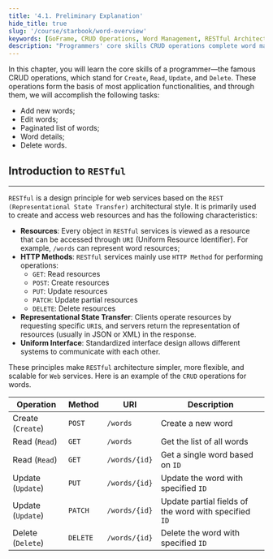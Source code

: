 ```yaml
---
title: '4.1. Preliminary Explanation'
hide_title: true
slug: '/course/starbook/word-overview'
keywords: [GoFrame, CRUD Operations, Word Management, RESTful Architecture, Web Services, HTTP Methods, Create Read Update Delete, Resource Management, URI, Client Interface]
description: "Programmers' core skills CRUD operations complete word management through Create, Read, Update, and Delete operations. RESTful is a design principle for implementing simple and flexible web service architecture for resource management, using URIs to access resources and ensuring communication between systems through HTTP methods such as GET, POST, PUT, PATCH, and DELETE."
---
```

In this chapter, you will learn the core skills of a programmer—the famous CRUD operations, which stand for `Create`, `Read`, `Update`, and `Delete`. These operations form the basis of most application functionalities, and through them, we will accomplish the following tasks:
- Add new words;
- Edit words;
- Paginated list of words;
- Word details;
- Delete words.

## Introduction to `RESTful`
---
`RESTful` is a design principle for web services based on the `REST (Representational State Transfer)` architectural style. It is primarily used to create and access web resources and has the following characteristics:
- **Resources**: Every object in `RESTful` services is viewed as a resource that can be accessed through `URI` (Uniform Resource Identifier). For example, `/words` can represent word resources;
- **HTTP Methods**: `RESTful` services mainly use `HTTP Method` for performing operations:
  - `GET`: Read resources
  - `POST`: Create resources
  - `PUT`: Update resources
  - `PATCH`: Update partial resources
  - `DELETE`: Delete resources
- **Representational State Transfer**: Clients operate resources by requesting specific `URI`s, and servers return the representation of resources (usually in JSON or XML) in the response.
- **Uniform Interface**: Standardized interface design allows different systems to communicate with each other.

These principles make `RESTful` architecture simpler, more flexible, and scalable for `Web` services. Here is an example of the `CRUD` operations for words.

| Operation      | Method | URI           | Description               |
| -------------- | ------ | ------------- | ------------------------- |
| Create (`Create`) | `POST`   | `/words`      | Create a new word             |
| Read (`Read`)     | `GET`    | `/words`      | Get the list of all words     |
| Read (`Read`)     | `GET`    | `/words/{id}` | Get a single word based on `ID` |
| Update (`Update`) | `PUT`    | `/words/{id}` | Update the word with specified `ID` |
| Update (`Update`) | `PATCH`  | `/words/{id}` | Update partial fields of the word with specified `ID` |
| Delete (`Delete`) | `DELETE` | `/words/{id}` | Delete the word with specified `ID` |
